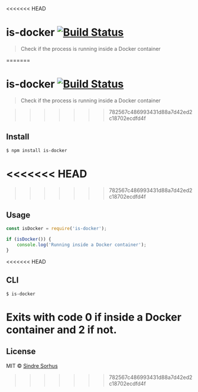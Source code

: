 <<<<<<< HEAD
# is-docker [![Build Status](https://travis-ci.com/sindresorhus/is-docker.svg?branch=master)](https://travis-ci.com/github/sindresorhus/is-docker)

> Check if the process is running inside a Docker container

=======
# is-docker [![Build Status](https://travis-ci.org/sindresorhus/is-docker.svg?branch=master)](https://travis-ci.org/sindresorhus/is-docker)

> Check if the process is running inside a Docker container


>>>>>>> 782567c486993431d88a7d42ed2c18702ecdfd4f
## Install

```
$ npm install is-docker
```

<<<<<<< HEAD
=======

>>>>>>> 782567c486993431d88a7d42ed2c18702ecdfd4f
## Usage

```js
const isDocker = require('is-docker');

if (isDocker()) {
	console.log('Running inside a Docker container');
}
```

<<<<<<< HEAD
## CLI

```
$ is-docker
```

Exits with code 0 if inside a Docker container and 2 if not.
=======

## License

MIT © [Sindre Sorhus](https://sindresorhus.com)
>>>>>>> 782567c486993431d88a7d42ed2c18702ecdfd4f
